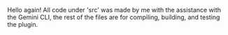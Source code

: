 Hello again!
All code under 'src' was made by me with the assistance with the Gemini CLI, the rest of the files are for compiling, building, and testing the plugin.
